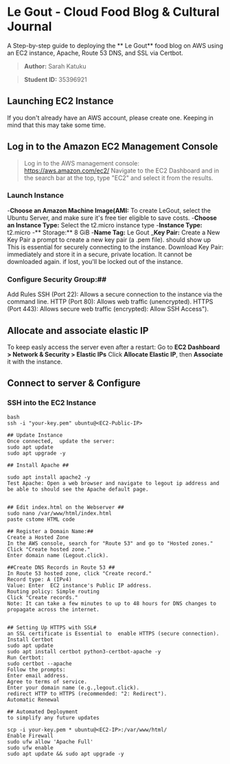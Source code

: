 
# Le Gout - Cloud Food Blog & Cultural Journal
A Step-by-step guide to deploying the ** Le Gout** food blog on AWS using an EC2 instance, Apache, Route 53 DNS, and SSL via Certbot.

>**Author:** Sarah Katuku

>**Student ID:** 35396921

## Launching EC2 Instance ##
If you don't already have an AWS account, please create one. Keeping in mind that this may take some time.
## Log in to the Amazon EC2 Management Console ##
>Log in to the AWS management console: https://aws.amazon.com/ec2/
Navigate to the EC2 Dashboard and in the search bar at the top, type "EC2" and select it from the
results.

### Launch Instance
-**Choose an Amazon Machine Image(AMI:**
To create LeGout, select the Ubuntu Server, and make sure it's free tier eligible to save costs.
-**Choose an Instance Type:**
Select the t2.micro instance type
-**Instance Type:** t2.micro
-** Storage:** 8 GiB
-**Name Tag:** Le Gout
_**Key Pair:** Create a New Key Pair
a prompt to create a new key pair (a .pem file). should show up
This is essential for securely connecting to the instance.
Download Key Pair: immediately and store it in a secure, private location. It cannot be downloaded again. if lost, you'll be locked out of the instance.

### Configure Security Group:##
Add Rules SSH (Port 22): Allows a secure connection to the instance via the command line.
HTTP (Port 80): Allows web traffic (unencrypted).
HTTPS (Port 443): Allows secure web traffic (encrypted): Allow SSH Access").

## Allocate and associate elastic IP 
To keep easly access the server even after a restart:
Go to **EC2 Dashboard > Network & Security > Elastic IPs**
Click **Allocate Elastic IP**, then **Associate** it with the instance.


## Connect to server & Configure
### SSH into the EC2 Instance

```
bash
ssh -i "your-key.pem" ubuntu@<EC2-Public-IP>

## Update Instance
Once connected,  update the server:
sudo apt update
sudo apt upgrade -y

## Install Apache ##

sudo apt install apache2 -y
Test Apache: Open a web browser and navigate to legout ip address and be able to should see the Apache default page.


## Edit index.html on the Webserver ##
sudo nano /var/www/html/index.html
paste cstome HTML code

## Register a Domain Name:##
Create a Hosted Zone
In the AWS console, search for "Route 53" and go to "Hosted zones."
Click "Create hosted zone."
Enter domain name (Legout.click).

##Create DNS Records in Route 53 ##
In Route 53 hosted zone, click "Create record."
Record type: A (IPv4)
Value: Enter  EC2 instance's Public IP address.
Routing policy: Simple routing
Click "Create records."
Note: It can take a few minutes to up to 48 hours for DNS changes to propagate across the internet.


## Setting Up HTTPS with SSL#
an SSL certificate is Essential to  enable HTTPS (secure connection).
Install Certbot 
sudo apt update
sudo apt install certbot python3-certbot-apache -y
Run Certbot:
sudo certbot --apache
Follow the prompts:
Enter email address.
Agree to terms of service.
Enter your domain name (e.g.,legout.click).
redirect HTTP to HTTPS (recommended: "2: Redirect").
Automatic Renewal

## Automated Deployment
to simplify any future updates

scp -i your-key.pem * ubuntu@<EC2-IP>:/var/www/html/
Enable Firewall
sudo ufw allow 'Apache Full'
sudo ufw enable
sudo apt update && sudo apt upgrade -y



















